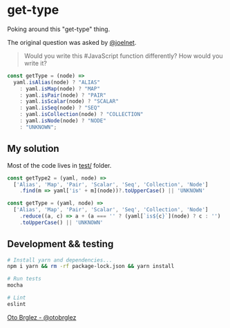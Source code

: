 # get-type

Poking around this "get-type" thing.

The original question was asked by [@joelnet](https://twitter.com/joelnet/status/1432806592118882307).

> Would you write this #JavaScript function differently? How would you write it?

```javascript
const getType = (node) =>
  yaml.isAlias(node) ? "ALIAS"
    : yaml.isMap(node) ? "MAP"
    : yaml.isPair(node) ? "PAIR"
    : yaml.isScalar(node) ? "SCALAR"
    : yaml.isSeq(node) ? "SEQ"
    : yaml.isCollection(node) ? "COLLECTION"
    : yaml.isNode(node) ? "NODE"
    : "UNKNOWN";
```

## My solution

Most of the code lives in [test/](test/) folder.

```javascript
const getType2 = (yaml, node) =>
  ['Alias', 'Map', 'Pair', 'Scalar', 'Seq', 'Collection', 'Node']
    .find(m => yaml['is' + m](node))?.toUpperCase() || 'UNKNOWN'
```

```javascript
const getType = (yaml, node) =>
  ['Alias', 'Map', 'Pair', 'Scalar', 'Seq', 'Collection', 'Node']
    .reduce((a, c) => a + (a === '' ? (yaml[`is${c}`](node) ? c : '') : ''), '')
    .toUpperCase() || 'UNKNOWN'
```


## Development && testing

```bash
# Install yarn and dependencies...
npm i yarn && rm -rf package-lock.json && yarn install

# Run tests
mocha

# Lint
eslint
```

[Oto Brglez - @otobrglez](https://twitter.com/otobrglez)
